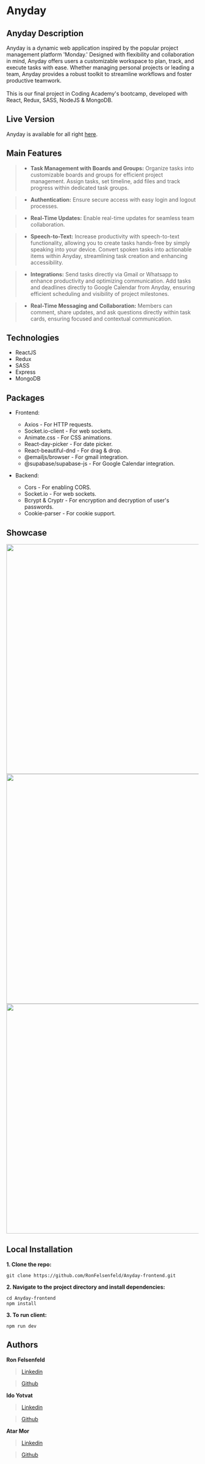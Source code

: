 # Anyday 

## Anyday Description
Anyday is a dynamic web application inspired by the popular project management platform 'Monday.' Designed with flexibility and collaboration in mind, Anyday offers users a customizable workspace to plan, track, and execute tasks with ease. Whether managing personal projects or leading a team, Anyday provides a robust toolkit to streamline workflows and foster productive teamwork. <br><br>
This is our final project in Coding Academy's bootcamp, developed with React, Redux, SASS, NodeJS & MongoDB.

## Live Version
Anyday is available for all right <a href="https://anyday-lodf.onrender.com" target="_blank">here</a>.

## Main Features
> * **Task Management with Boards and Groups:** Organize tasks into customizable boards and groups for efficient project management. Assign tasks, set timeline, add files and track progress within dedicated task groups.

> * **Authentication:** Ensure secure access with easy login and logout processes.

> * **Real-Time Updates:** Enable real-time updates for seamless team collaboration.

> * **Speech-to-Text:** Increase productivity with speech-to-text functionality, allowing you to create tasks hands-free by simply speaking into your device. Convert spoken tasks into actionable items within Anyday, streamlining task creation and enhancing accessibility.

> * **Integrations:** Send tasks directly via Gmail or Whatsapp to enhance productivity and optimizing communication. Add tasks and deadlines directly to Google Calendar from Anyday, ensuring efficient scheduling and visibility of project milestones.

> * **Real-Time Messaging and Collaboration:** Members can comment, share updates, and ask questions directly within task cards, ensuring focused and contextual communication.

## Technologies
* ReactJS
* Redux
* SASS
* Express
* MongoDB

## Packages
* Frontend:
  * Axios - For HTTP requests. 
  * Socket.io-client - For web sockets.
  * Animate.css - For CSS animations.
  * React-day-picker - For date picker.
  * React-beautiful-dnd - For drag & drop.
  * @emailjs/browser - For gmail integration.
  * @supabase/supabase-js - For Google Calendar integration.

* Backend:
  * Cors - For enabling CORS.
  * Socket.io - For web sockets.
  * Bcrypt & Cryptr - For encryption and decryption of user's passwords.
  * Cookie-parser - For cookie support.

## Showcase
<img width="600px" src="https://res.cloudinary.com/df6vvhhoj/image/upload/v1715780356/Screenshot_2024-05-15_at_16.34.41_aqhuyv.png" />
<img width="600px"  src="https://res.cloudinary.com/df6vvhhoj/image/upload/v1715780366/Screenshot_2024-05-15_at_16.36.16_clvm3n.png" />
<img width="600px"  src="https://res.cloudinary.com/df6vvhhoj/image/upload/v1715780363/Screenshot_2024-05-15_at_16.35.05_anwos2.png" />

## Local Installation
**1. Clone the repo:**
```
git clone https://github.com/RonFelsenfeld/Anyday-frontend.git
```

**2. Navigate to the project directory and install dependencies:**
```
cd Anyday-frontend
npm install
```
**3. To run client:**
```
npm run dev
```
## Authors
**Ron Felsenfeld**
> [Linkedin](https://www.linkedin.com/in/ron-felsenfeld/)<br>

> [Github](https://github.com/RonFelsenfeld)

**Ido Yotvat**
> [Linkedin](https://www.linkedin.com/in/idoyotvat/)<br>

> [Github](https://github.com/yotvat)

**Atar Mor**
> [Linkedin](https://www.linkedin.com/in/atarmor/)<br>

> [Github](https://github.com/AtarMor)
